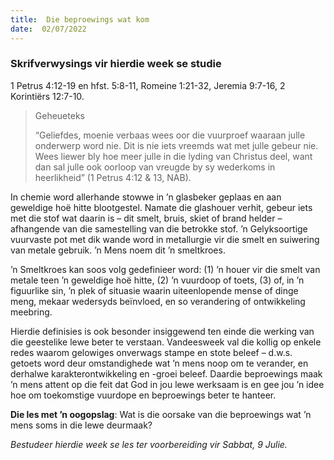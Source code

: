 ```yaml
---
title:  Die beproewings wat kom
date:  02/07/2022
---
```


### Skrifverwysings vir hierdie week se studie
1 Petrus 4:12-19 en hfst. 5:8-11, Romeine 1:21-32, Jeremia 9:7-16, 2 Korintiërs 12:7-10.

> <p>Geheueteks</p>
> “Geliefdes, moenie verbaas wees oor die vuurproef waaraan julle onderwerp word nie. Dit is nie iets vreemds wat met julle gebeur nie. Wees liewer bly hoe meer julle in die lyding van Christus deel, want dan sal julle ook oorloop van vreugde by sy wederkoms in heerlikheid” (1 Petrus 4:12 & 13, NAB).

In chemie word allerhande stowwe in ’n glasbeker geplaas en aan geweldige hoë hitte blootgestel. Namate die glashouer verhit, gebeur iets met die stof wat daarin is – dit smelt, bruis, skiet of brand helder – afhangende van die samestelling van die betrokke stof. ’n Gelyksoortige vuurvaste pot met dik wande word in metallurgie vir die smelt en suiwering van metale gebruik. ’n Mens noem dit ’n smeltkroes.

’n Smeltkroes kan soos volg gedefinieer word: (1) ’n houer vir die smelt van metale teen ’n geweldige hoë hitte, (2) ’n vuurdoop of toets, (3) of, in ’n figuurlike sin, ’n plek of situasie waarin uiteenlopende mense of dinge meng, mekaar wedersyds beïnvloed, en so verandering of ontwikkeling meebring.

Hierdie definisies is ook besonder insiggewend ten einde die werking van die geestelike lewe beter te verstaan. Vandeesweek val die kollig op enkele redes waarom gelowiges onverwags stampe en stote beleef – d.w.s. getoets word deur omstandighede wat ’n mens noop om te verander, en derhalwe karakterontwikkeling en -groei beleef. Daardie beproewings maak ’n mens attent op die feit dat God in jou lewe werksaam is en gee jou ’n idee hoe om toekomstige vuurdope en beproewings beter te hanteer.

**Die les met ’n oogopslag**: Wat is die oorsake van die beproewings wat ’n mens soms in die lewe deurmaak?

_Bestudeer hierdie week se les ter voorbereiding vir Sabbat, 9 Julie._